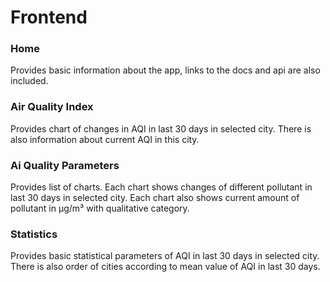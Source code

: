# Frontend

### Home

Provides basic information about the app, 
links to the docs and api are also included. 

### Air Quality Index

Provides chart of changes in AQI in last 30 days in selected city. 
There is also information about current AQI in this city. 

### Ai Quality Parameters

Provides list of charts. Each chart shows changes of different pollutant in last 30 days in selected city. 
Each chart also shows current amount of pollutant in μg/m³ with qualitative category. 

### Statistics

Provides basic statistical parameters of AQI in last 30 days in selected city. 
There is also order of cities according to mean value of AQI in last 30 days. 